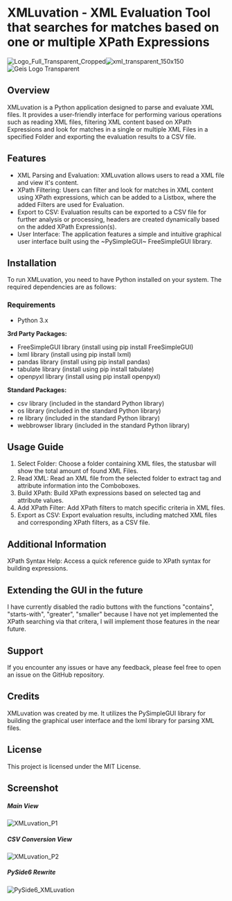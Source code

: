 # XMLuvation - XML Evaluation Tool that searches for matches based on one or multiple XPath Expressions
![Logo_Full_Transparent_Cropped](https://github.com/zaricj/XMLuvation/assets/93329694/d9ea10b0-30e7-412e-b3ee-f2d75806e134)![xml_transparent_150x150](https://github.com/zaricj/XMLuvation/assets/93329694/7abe5b04-b8fc-41da-9e70-c3254067841c)![Geis Logo Transparent](https://github.com/zaricj/XMLuvation/assets/93329694/7fb55018-6ac4-4f31-adfa-35fd0e6b33af)

## Overview
XMLuvation is a Python application designed to parse and evaluate XML files. It provides a user-friendly interface for performing various operations such as reading XML files, filtering XML content based on XPath Expressions and look for matches in a single or multiple XML Files in a specified Folder and exporting the evaluation results to a CSV file.

## Features

* XML Parsing and Evaluation: XMLuvation allows users to read a XML file and view it's content.
* XPath Filtering: Users can filter and look for matches in XML content using XPath expressions, which can be added to a Listbox, where the added Filters are used for Evaluation.
* Export to CSV: Evaluation results can be exported to a CSV file for further analysis or processing, headers are created dynamically based on the added XPath Expression(s).
* User Interface: The application features a simple and intuitive graphical user interface built using the ~PySimpleGUI~ FreeSimpleGUI library.

## Installation
To run XMLuvation, you need to have Python installed on your system. The required dependencies are as follows:

### Requirements

- Python 3.x

**3rd Party Packages:**
- FreeSimpleGUI library (install using pip install FreeSimpleGUI)
- lxml library (install using pip install lxml)
- pandas library (install using pip install pandas)
- tabulate library (install using pip install tabulate)
- openpyxl library (install using pip install openpyxl)

**Standard Packages:**
- csv library (included in the standard Python library)
- os library (included in the standard Python library)
- re library (included in the standard Python library)
- webbrowser library (included in the standard Python library)

## Usage Guide

1. Select Folder: Choose a folder containing XML files, the statusbar will show the total amount of found XML Files.
2. Read XML: Read an XML file from the selected folder to extract tag and attribute information into the Comboboxes.
3. Build XPath: Build XPath expressions based on selected tag and attribute values.
4. Add XPath Filter: Add XPath filters to match specific criteria in XML files.
5. Export as CSV: Export evaluation results, including matched XML files and corresponding XPath filters, as a CSV file.

## Additional Information
XPath Syntax Help: Access a quick reference guide to XPath syntax for building expressions.

## Extending the GUI in the future

I have currently disabled the radio buttons with the functions "contains", "starts-with", "greater", "smaller" because I have not yet implemented the XPath searching via that critera, I will implement those features in the near future.

## Support
If you encounter any issues or have any feedback, please feel free to open an issue on the GitHub repository.

## Credits
XMLuvation was created by me. It utilizes the PySimpleGUI library for building the graphical user interface and the lxml library for parsing XML files.

## License
This project is licensed under the MIT License.

## Screenshot
##### Main View
![XMLuvation_P1](https://github.com/zaricj/XMLuvation/assets/93329694/093ec68b-066b-4fca-9718-acb59bcb7d84)

##### CSV Conversion View
![XMLuvation_P2](https://github.com/zaricj/XMLuvation/assets/93329694/aad72324-2d1a-4c04-bc29-f23e64635b75)

##### PySide6 Rewrite
![PySide6_XMLuvation](https://github.com/user-attachments/assets/156478b1-0933-4970-99d6-4765bf3e53ee)
